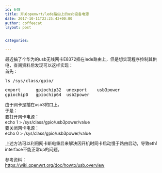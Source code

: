 ```yaml
---
id: 648
title: 开关openwrt/lede路由上的usb设备电源
date: 2017-10-11T22:25:43+00:00
author: coffeecat
layout: post


categories:

---
```

最近搞了个华为的usb无线网卡E8372插在lede路由上，但是想实现程序控制其供电，查阅资料后发现可以这样实现：  
首先：

<pre class="lang:sh decode:true " >ls /sys/class/gpio/</pre>

<pre class="lang:vim decode:true " >export      gpiochip32  unexport    usb3power
gpiochip0   gpiochip64  usb2power</pre>

由于网卡是插在usb3的口上。  
于是：  
要打开网卡电源：  
echo 1 > /sys/class/gpio/usb3power/value  
要关闭网卡电源：  
echo 0 > /sys/class/gpio/usb3power/value

上述方法可以利用网卡断电重启来解决因开机时网卡启动慢于路由启动，导致eth1 interface不能正常up的问题。

参考资料：  
https://wiki.openwrt.org/doc/howto/usb.overview